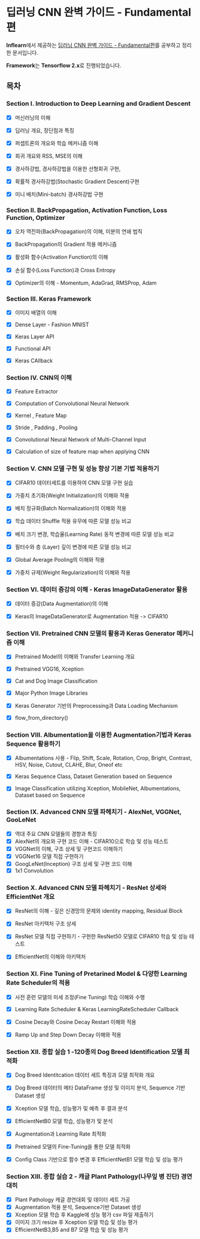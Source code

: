 # 딥러닝 CNN 완벽 가이드 - Fundamental편

**Inflearn**에서 제공하는 [딥러닝 CNN 완벽 가이드 - Fundamental편](https://www.inflearn.com/course/%EB%94%A5%EB%9F%AC%EB%8B%9D-cnn-%EC%99%84%EB%B2%BD-%EA%B8%B0%EC%B4%88/dashboard)를 공부하고 정리한 문서입니다.    

**Framework**는 **Tensorflow 2.x**로 진행되었습니다.

      
## 목차


### Section I. Introduction to Deep Learning and Gradient Descent

- [x] 머신러닝의 이해
- [x] 딥러닝 개요, 장단점과 특징
- [x] 퍼셉트론의 개요와 학습 메커니즘 이해
- [x] 회귀 개요와 RSS, MSE의 이해
- [x] 경사하강법, 경사하강법을 이용한 선형회귀 구현, 
- [x] 확률적 경사하강법(Stochastic Gradient Descent)구현
- [x] 미니 배치(Mini-batch) 경사하강법 구현


### Section II. BackPropagation, Activation Function, Loss Function, Optimizer

- [x] 오차 역전파(BackPropagation)의 이해, 미분의 연쇄 법칙
- [x] BackPropagation의 Gradient 적용 메커니즘
- [x] 활성화 함수(Activation Function)의 이해
- [x] 손실 함수(Loss Function)과 Cross Entropy
- [x] Optimizer의 이해 - Momentum, AdaGrad, RMSProp, Adam


### Section III. Keras Framework

- [x] 이미지 배열의 이해
- [x] Dense Layer - Fashion MNIST
- [x] Keras Layer API
- [x] Functional API
- [x] Keras CAllback


### Section IV. CNN의 이해

- [x] Feature Extractor
- [x] Computation of Convolutional Neural Network
- [x] Kernel , Feature Map
- [x] Stride , Padding , Pooling
- [x] Convolutional Neural Network of Multi-Channel Input 
- [x] Calculation of size of feature map when applying CNN


### Section V. CNN 모델 구현 및 성능 향상 기본 기법 적용하기 

- [x] CIFAR10 데이터세트를 이용하여 CNN 모델 구현 실습
- [x] 가중치 초기화(Weight Initialization)의 이해와 적용
- [x] 배치 정규화(Batch Normalization)의 이해와 적용
- [x] 학습 데이터 Shuffle 적용 유무에 따른 모델 성능 비교
- [x] 배치 크기 변경, 학습율(Learning Rate) 동적 변경에 따른 모델 성능 비교
- [x] 필터수와 층 (Layer) 깊이 변경에 따른 모델 성능 비교
- [x] Global Average Pooling의 이해와 적용
- [x] 가중치 규제(Weight Regularization)의 이해와 적용



### Section VI. 데이터 증강의 이해 - Keras ImageDataGenerator 활용

- [x] 데이터 증강(Data Augmentation)의 이해
- [x] Keras의 ImageDataGenerator로 Augmentation 적용 -> CIFAR10



### Section VII. Pretrained CNN 모델의 활용과 Keras Generator 메커니즘 이해

- [x] Pretrained Model의 이해와 Transfer Learning 개요
- [x] Pretrained VGG16, Xception
- [x] Cat and Dog Image Classification 
- [x] Major Python Image Libraries
- [x] Keras Generator 기반의 Preprocessing과 Data Loading Mechanism
- [x] flow_from_directory()


### Section VIII. Albumentation을 이용한 Augmentation기법과 Keras Sequence 활용하기

- [x] Albumentations 사용 - Flip, Shift, Scale, Rotation, Crop, Bright, Contrast, HSV, Noise, Cutout, CLAHE, Blur, Oneof etc 
- [x] Keras Sequence Class, Dataset Generation based on Sequence
- [x] Image Classification utilizing Xception, MobileNet, Albumentations, Dataset based on Sequence


### Section IX. Advanced CNN 모델 파헤치기 - AlexNet, VGGNet, GooLeNet

- [x] 역대 주요 CNN 모델들의 경향과 특징
- [x] AlexNet의 개요와 구현 코드 이해 - CIFAR10으로 학습 및 성능 테스트
- [x] VGGNet의 이해, 구조 상세 및 구현코드 이해하기
- [x] VGGNet16 모델 직접 구현하기
- [x] GoogLeNet(Inception) 구조 상세 및 구현 코드 이해
- [x] 1x1 Convolution

### Section X. Advanced CNN 모델 파헤치기 - ResNet 상세와 EfficientNet 개요

- [x] ResNet의 이해 - 깊은 신경망의 문제와 identity mapping, Residual Block
- [x] ResNet 아키텍처 구조 상세
- [x] ResNet 모델 직접 구현하기 - 구현한 ResNet50 모델로 CIFAR10 학습 및 성능 테스트
- [x] EfficientNet의 이해와 아키텍처


### Section XI. Fine Tuning of Pretarined Model & 다양한 Learning Rate Scheduler의 적용

- [x] 사전 훈련 모델의 미세 조정(Fine Tuning) 학습 이해와 수행
- [x] Learning Rate Scheduler & Keras LearningRateScheduler Callback
- [x] Cosine Decay와 Cosine Decay Restart 이해와 적용
- [x] Ramp Up and Step Down Decay 이해와 적용


### Section XII. 종합 실습 1 -120종의 Dog Breed Identification 모델 최적화

- [x] Dog Breed Identitcation 데이터 세트 특징과 모델 최적화 개요
- [x] Dog Breed 데이터의 메타 DataFrame 생성 및 이미지 분석, Sequence 기반 Dataset 생성
- [x] Xception 모델 학습, 성능평가 및 예측 후 결과 분석
- [x] EfficientNetB0 모델 학습, 성능평가 및 분석
- [x] Augmentation과 Learning Rate 최적화
- [x] Pretrained 모델의 Fine-Tuning을 통한 모델 최적화
- [x] Config Class 기반으로 함수 변경 후 EfficientNetB1 모델 학습 및 성능 평가



### Section XIII. 종합 실습 2 - 캐글 Plant Pathology(나무잎 병 진단) 경연 대히

- [x] Plant Pathology 캐글 경연대회 및 데이터 세트 가공
- [x] Augmentation 적용 분석, Sequence기반 Dataset 생성
- [x] Xception 모델 학습 후 Kaggle에 성능 평가 csv 파일 제출하기
- [x] 이미지 크기 resize 후 Xception 모델 학습 및 성능 평가
- [x] EfficientNetB3,B5 and B7 모델 학습 및 성능 평가
